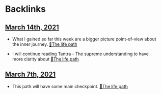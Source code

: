 
# Backlinks
## [March 14th, 2021](<March 14th, 2021.md>)
- What I gained so far this week are a bigger picture point-of-view about the inner journey. [🌱The life path](<🌱The life path.md>)

- I will continue reading Tantra - The supreme understanding to have more clarity about [🌱The life path](<🌱The life path.md>)

## [March 7th, 2021](<March 7th, 2021.md>)
- This path will have some main checkpoint. [🌱The life path](<🌱The life path.md>)

